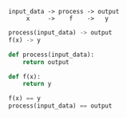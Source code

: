 ```
input_data -> process -> output
     x     ->    f    ->   y
```

```python
process(input_data) -> output
f(x) -> y
```

```python
def process(input_data):
    return output

def f(x):
    return y
```

```python
f(x) == y
process(input_data) == output
```